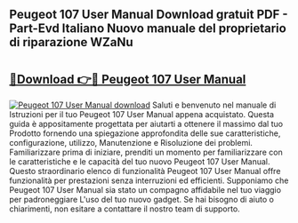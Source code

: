 ## Peugeot 107 User Manual Download gratuit PDF - Part-Evd Italiano Nuovo manuale del proprietario di riparazione WZaNu

# <h2><a href="http://dfc0pl4.blite.top/?on=Peugeot+107+User+Manual">🔗Download 👉🔴 Peugeot 107 User Manual</a></h2>

[![Peugeot 107 User Manual download](https://i.imgur.com/lujVjoI.png)](http://dfc0pl4.blite.top/?on=Peugeot+107+User+Manual)
Saluti e benvenuto nel manuale di Istruzioni per il tuo Peugeot 107 User Manual appena acquistato. Questa guida è appositamente progettata per aiutarti a ottenere il massimo dal tuo Prodotto fornendo una spiegazione approfondita delle sue caratteristiche, configurazione, utilizzo, Manutenzione e Risoluzione dei problemi. Familiarizzare prima di iniziare, prenditi un momento per familiarizzare con le caratteristiche e le capacità del tuo nuovo Peugeot 107 User Manual. Questo straordinario elenco di funzionalità Peugeot 107 User Manual offre funzionalità per prestazioni senza interruzioni ed efficienti. Supponiamo che Peugeot 107 User Manual sia stato un compagno affidabile nel tuo viaggio per padroneggiare L'uso del tuo nuovo gadget. Se hai bisogno di aiuto o chiarimenti, non esitare a contattare il nostro team di supporto.
